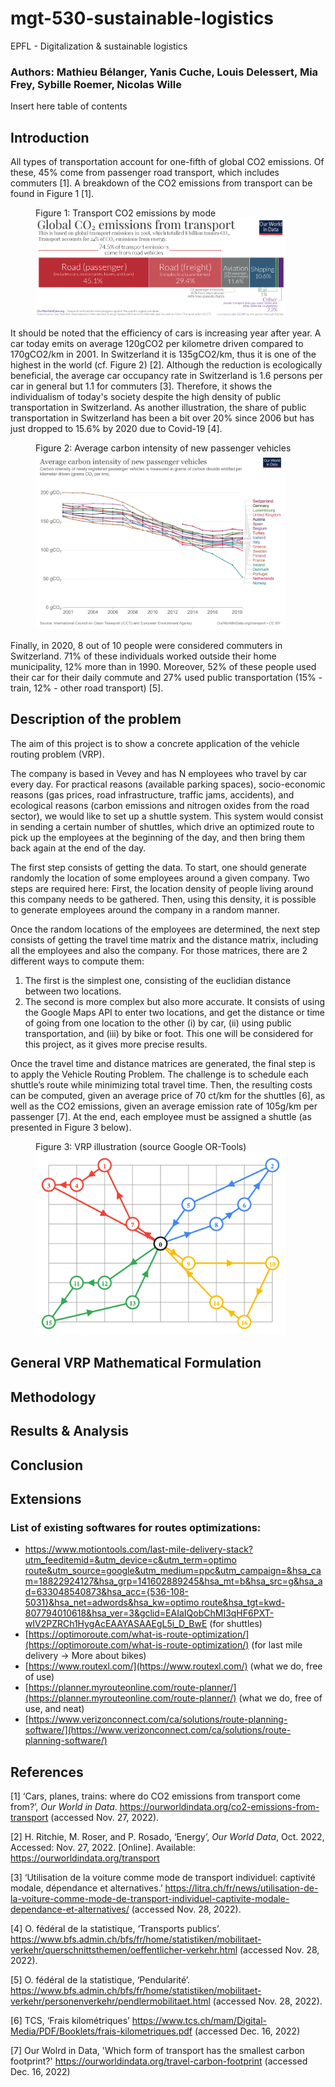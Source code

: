 # mgt-530-sustainable-logistics
EPFL - Digitalization &amp; sustainable logistics

### Authors: Mathieu Bélanger, Yanis Cuche, Louis Delessert, Mia Frey, Sybille Roemer, Nicolas Wille

Insert here table of contents

## Introduction

All types of transportation account for one-fifth of global CO2 emissions. Of these, 45% come from passenger road transport, which includes commuters [1]. A breakdown of the CO2 emissions from transport can be found in Figure 1 [1].

<figure>
  <figcaption> Figure 1: Transport CO2 emissions by mode </figcaption>
  <img src="assets/Transport-CO2-emissions-by-mode-bar-chart.png" width="400">
</figure>

It should be noted that the efficiency of cars is increasing year after year. A car today emits on average 120gCO2 per kilometre driven compared to 170gCO2/km in 2001. In Switzerland it is 135gCO2/km, thus it is one of the highest in the world (cf. Figure 2) [2]. Although the reduction is ecologically beneficial, the average car occupancy rate in Switzerland is 1.6 persons per car in general but 1.1 for commuters [3]. Therefore, it shows the individualism of today's society despite the high density of public transportation in Switzerland. As another illustration, the share of public transportation in Switzerland has been a bit over 20% since 2006 but has just dropped to 15.6% by 2020 due to Covid-19 [4].

<figure>
  <figcaption> Figure 2: Average carbon intensity of new passenger vehicles </figcaption>
  <img src="assets/carbon-new-passenger-vehicles.png" width="400">
</figure>

Finally, in 2020, 8 out of 10 people were considered commuters in Switzerland. 71% of these individuals worked outside their home municipality, 12% more than in 1990. Moreover, 52% of these people used their car for their daily commute and 27% used public transportation (15% - train, 12% - other road transport) [5].

## Description of the problem

The aim of this project is to show a concrete application of the vehicle routing problem (VRP). 

The company is based in Vevey and has N employees who travel by car every day. For practical reasons (available parking spaces), socio-economic reasons (gas prices, road infrastructure, traffic jams, accidents), and ecological reasons (carbon emissions and nitrogen oxides from the road sector), we would like to set up a shuttle system. This system would consist in sending a certain number of shuttles, which drive an optimized route to pick up the employees at the beginning of the day, and then bring them back again at the end of the day. 

The first step consists of getting the data. To start, one should generate randomly the location of some employees around a given company. Two steps are required here: First, the location density of people living around this company needs to be gathered. Then, using this density, it is possible to generate employees around the company in a random manner. 

Once the random locations of the employees are determined, the next step consists of getting the travel time matrix and the distance matrix, including all the employees and also the company. For those matrices, there are 2 different ways to compute them:

1. The first is the simplest one, consisting of the euclidian distance between two locations.
2. The second is more complex but also more accurate. It consists of using the Google Maps API to enter two locations, and get the distance or time of going from one location to the other (i) by car, (ii) using public transportation, and (iii) by bike or foot. This one will be considered for this project, as it gives more precise results.

Once the travel time and distance matrices are generated, the final step is to apply the Vehicle Routing Problem. The challenge is to schedule each shuttle’s route while minimizing total travel time. Then, the resulting costs can be computed, given an average price of 70 ct/km for the shuttles [6], as well as the CO2 emissions, given an average emission rate of 105g/km per passenger [7]. At the end, each employee must be assigned a shuttle (as presented in Figure 3 below).

<figure>
  <figcaption> Figure 3: VRP illustration (source Google OR-Tools) </figcaption>
  <img src="assets/Untitled.png" width="400">
</figure>


## General VRP Mathematical Formulation


## Methodology


## Results & Analysis


## Conclusion


## Extensions

### List of existing softwares for routes optimizations: 


- [https://www.motiontools.com/last-mile-delivery-stack?utm_feeditemid=&utm_device=c&utm_term=optimo route&utm_source=google&utm_medium=ppc&utm_campaign=&hsa_cam=18822924127&hsa_grp=141602889245&hsa_mt=b&hsa_src=g&hsa_ad=633048540873&hsa_acc={536-108-5031}&hsa_net=adwords&hsa_kw=optimo route&hsa_tgt=kwd-807794010618&hsa_ver=3&gclid=EAIaIQobChMI3qHF6PXT-wIV2PZRCh1HygAcEAAYASAAEgL5i_D_BwE](https://www.motiontools.com/last-mile-delivery-stack?utm_feeditemid=&utm_device=c&utm_term=optimo%20route&utm_source=google&utm_medium=ppc&utm_campaign=&hsa_cam=18822924127&hsa_grp=141602889245&hsa_mt=b&hsa_src=g&hsa_ad=633048540873&hsa_acc=%7B536-108-5031%7D&hsa_net=adwords&hsa_kw=optimo%20route&hsa_tgt=kwd-807794010618&hsa_ver=3&gclid=EAIaIQobChMI3qHF6PXT-wIV2PZRCh1HygAcEAAYASAAEgL5i_D_BwE) (for shuttles)
- [https://optimoroute.com/what-is-route-optimization/](https://optimoroute.com/what-is-route-optimization/) (for last mile delivery → More about bikes)
- [https://www.routexl.com/](https://www.routexl.com/) (what we do, free of use)
- [https://planner.myrouteonline.com/route-planner/](https://planner.myrouteonline.com/route-planner/) (what we do, free of use, and neat)
- [https://www.verizonconnect.com/ca/solutions/route-planning-software/](https://www.verizonconnect.com/ca/solutions/route-planning-software/)

## References


[1] ‘Cars, planes, trains: where do CO2 emissions from transport come from?’, *Our World in Data*. https://ourworldindata.org/co2-emissions-from-transport (accessed Nov. 27, 2022).

[2] H. Ritchie, M. Roser, and P. Rosado, ‘Energy’, *Our World Data*, Oct. 2022, Accessed: Nov. 27, 2022. [Online]. Available: https://ourworldindata.org/transport

[3] ‘Utilisation de la voiture comme mode de transport individuel: captivité modale, dépendance et alternatives.’ https://litra.ch/fr/news/utilisation-de-la-voiture-comme-mode-de-transport-individuel-captivite-modale-dependance-et-alternatives/ (accessed Nov. 28, 2022).

[4] O. fédéral de la statistique, ‘Transports publics’. https://www.bfs.admin.ch/bfs/fr/home/statistiken/mobilitaet-verkehr/querschnittsthemen/oeffentlicher-verkehr.html (accessed Nov. 28, 2022).

[5] O. fédéral de la statistique, ‘Pendularité’. https://www.bfs.admin.ch/bfs/fr/home/statistiken/mobilitaet-verkehr/personenverkehr/pendlermobilitaet.html (accessed Nov. 28, 2022).

[6] TCS, ‘Frais kilométriques’ https://www.tcs.ch/mam/Digital-Media/PDF/Booklets/frais-kilometriques.pdf (accessed Dec. 16, 2022)

[7] Our Wolrd in Data, 'Which form of transport has the smallest carbon footprint?' https://ourworldindata.org/travel-carbon-footprint (accessed Dec. 16, 2022)
